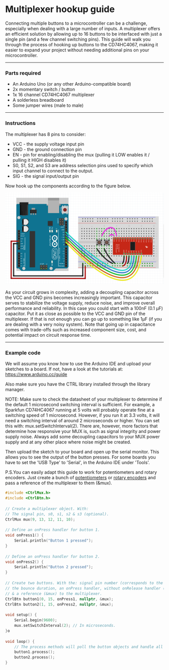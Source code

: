 # Multiplexer hookup guide

Connecting multiple buttons to a microcontroller can be a challenge, 
especially when dealing with a large number of inputs. A multiplexer 
offers an efficient solution by allowing up to 16 buttons to be 
interfaced with just a single pin (and a few channel switching pins). 
This guide will walk you through the process of hooking up buttons to 
the CD74HC4067, making it easier to expand your project without 
needing additional pins on your microcontroller.

***

### Parts required

* An Arduino Uno (or any other Arduino-compatible board)
* 2x momentary switch / button
* 1x 16 channel CD74HC4067 multiplexer
* A solderless breadboard
* Some jumper wires (male to male)

***

### Instructions

The multiplexer has 8 pins to consider:
- VCC - the supply voltage input pin
- GND - the ground connection pin
- EN - pin for enabling/disabling the mux (pulling it LOW enables it / pulling it HIGH disables it)
- S0, S1, S2, and S3 are address selection pins used to specify which input channel to connect to the output.
- SIG - the signal input/output pin

Now hook up the components according to the figure below.

![Multiplexer schematic](assets/multiplexer_breadboard.png)

As your circuit grows in complexity, adding a decoupling capacitor across the VCC
and GND pins becomes increasingly important. This capacitor serves to stabilize
the voltage supply, reduce noise, and improve overall performance and reliability.
In this case you could start with a 100nF (0.1 µF) capacitor. Put it as close as possible
to the VCC and GND pin of the multiplexer. If that is not enough you can go up to
something like 1µF (if you are dealing with a very noisy system). Note that going
up in capacitance comes with trade-offs such as increased component size, cost,
and potential impact on circuit response time.

***

### Example code

We will assume you know how to use the Arduino IDE and upload your sketches
to a board. If not, have a look at the tutorials at: https://www.arduino.cc/guide

Also make sure you have the CTRL library installed through the library manager.

NOTE: Make sure to check the datasheet of your multiplexer to determine if the default
1 microsecond switching interval is sufficient. For example, a Sparkfun CD74HC4067
running at 5 volts will probably operate fine at a switching speed of 1 microsecond.
However, if you run it at 3.3 volts, it will need a switching interval of around 2
microseconds or higher. You can set this with: mux.setSwitchInterval(2).
There are, however, more factors that determine how responsive your MUX is, such as
signal integrity and power supply noise. Always add some decoupling capacitors to your
MUX power supply and at any other place where noise might be created.

Then upload the sketch to your board and open up the serial monitor.
This allows you to see the output of the button presses. For some boards
you have to set the 'USB Type' to 'Serial', in the Arduino IDE under 'Tools'.

P.S.You can easily adapt this guide to work for potentiometers and rotary encoders.
Just create a bunch of [potentiometers](potentiometers.md) or [rotary encoders](rotary_encoders.md) 
and pass a reference of the multiplexer to them (&mux).

```c++
#include <CtrlMux.h>
#include <CtrlBtn.h>

// Create a multiplexer object. With:
// The signal pin, s0, s1, s2 & s3 (optional).
CtrlMux mux(9, 13, 12, 11, 10);

// Define an onPress handler for button 1.
void onPress1() {
    Serial.println("Button 1 pressed");
}

// Define an onPress handler for button 2.
void onPress2() {
    Serial.println("Button 2 pressed");
}

// Create two buttons. With the: signal pin number (corresponds to the attached channel on the multiplexer),
// the bounce duration, an onPress handler, without onRelease handler (we don't need it for this example)
// & a reference (&mux) to the multiplexer.
CtrlBtn button1(0, 15, onPress1, nullptr, &mux);
CtrlBtn button2(1, 15, onPress2, nullptr, &mux);

void setup() {
    Serial.begin(9600);
    mux.setSwitchInterval(2); // In microseconds.
}o

void loop() {
    // The process methods will poll the button objects and handle all their functionality.
    button1.process();
    button2.process();
}
```